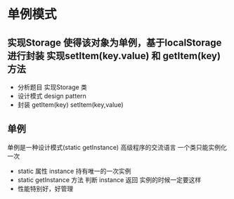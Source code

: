 # 单例模式

## 实现Storage  使得该对象为**单例**，基于localStorage 进行封装 实现setItem(key.value) 和 getItem(key) 方法
- 分析题目
实现Storage 类
- 设计模式 design pattern
- 封装
  getItem(key) 
  setItem(key,value)

## 单例
单例是一种设计模式(static getInstance)  高级程序的交流语言
一个类只能实例化一次
- static 属性  instance 持有唯一的一次实例
- static  getInstance 方法  判断 instance 返回
  实例的时候一定要这样
- 性能特别好，好管理